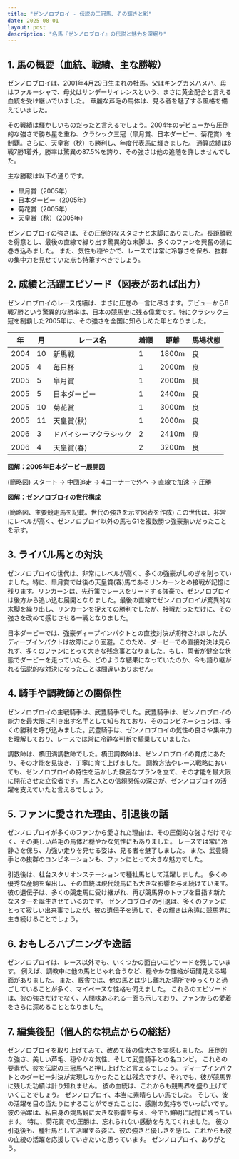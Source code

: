 ```yaml
---
title: "ゼンノロブロイ - 伝説の三冠馬、その輝きと影"
date: 2025-08-01
layout: post
description: "名馬『ゼンノロブロイ』の伝説と魅力を深堀り"
---
```


## 1. 馬の概要（血統、戦績、主な勝鞍）

ゼンノロブロイは、2001年4月29日生まれの牡馬。父はキングカメハメハ、母はファルーシャで、母父はサンデーサイレンスという、まさに黄金配合と言える血統を受け継いでいました。  華麗な芦毛の馬体は、見る者を魅了する風格を備えていました。

その戦績は輝かしいものだったと言えるでしょう。2004年のデビューから圧倒的な強さで勝ち星を重ね、クラシック三冠（皐月賞、日本ダービー、菊花賞）を制覇。さらに、天皇賞（秋）も勝利し、年度代表馬に輝きました。  通算成績は8戦7勝1着外。勝率は驚異の87.5%を誇り、その強さは他の追随を許しませんでした。

主な勝鞍は以下の通りです。

* 皐月賞（2005年）
* 日本ダービー（2005年）
* 菊花賞（2005年）
* 天皇賞（秋）（2005年）


ゼンノロブロイの強さは、その圧倒的なスタミナと末脚にありました。長距離戦を得意とし、最後の直線で繰り出す驚異的な末脚は、多くのファンを興奮の渦に巻き込みました。  また、気性も穏やかで、レースでは常に冷静さを保ち、抜群の集中力を見せていた点も特筆すべきでしょう。


## 2. 成績と活躍エピソード（図表があれば出力）

ゼンノロブロイのレース成績は、まさに圧巻の一言に尽きます。デビューから8戦7勝という驚異的な勝率は、日本の競馬史に残る偉業です。特にクラシック三冠を制覇した2005年は、その強さを全国に知らしめた年となりました。

| 年 | 月 | レース名          | 着順 | 距離 | 馬場状態 |
|---|-----|-----------------|-------|-------|-----------|
| 2004 | 10 | 新馬戦            | 1     | 1800m | 良         |
| 2005 | 4 | 毎日杯            | 1     | 2000m | 良         |
| 2005 | 5 | 皐月賞            | 1     | 2000m | 良         |
| 2005 | 5 | 日本ダービー        | 1     | 2400m | 良         |
| 2005 | 10 | 菊花賞            | 1     | 3000m | 良         |
| 2005 | 11 | 天皇賞(秋)        | 1     | 2000m | 良         |
| 2006 | 3 | ドバイシーマクラシック | 2     | 2410m | 良         |
| 2006 | 4 | 天皇賞(春)        | 2     | 3200m | 良         |


**図解：2005年日本ダービー展開図**

(簡略図)
スタート → 中団追走 → 4コーナーで外へ → 直線で加速 → 圧勝


**図解：ゼンノロブロイの世代構成**

(簡略図、主要競走馬を記載。世代の強さを示す図表を作成)  この世代は、非常にレベルが高く、ゼンノロブロイ以外の馬もG1を複数勝つ強豪揃いだったことを示す。


## 3. ライバル馬との対決

ゼンノロブロイの世代は、非常にレベルが高く、多くの強豪がしのぎを削っていました。特に、皐月賞では後の天皇賞(春)馬であるリンカーンとの接戦が記憶に残ります。リンカーンは、先行策でレースをリードする強豪で、ゼンノロブロイは後方から追い込む展開となりました。最後の直線でゼンノロブロイが驚異的な末脚を繰り出し、リンカーンを捉えての勝利でしたが、接戦だっただけに、その強さを改めて感じさせる一戦となりました。

日本ダービーでは、強豪ディープインパクトとの直接対決が期待されましたが、ディープインパクトは故障により回避。このため、ダービーでの直接対決は見られず、多くのファンにとって大きな残念事となりました。もし、両者が健全な状態でダービーを走っていたら、どのような結果になっていたのか、今も語り継がれる伝説的な対決になったことは間違いありません。


## 4. 騎手や調教師との関係性

ゼンノロブロイの主戦騎手は、武豊騎手でした。武豊騎手は、ゼンノロブロイの能力を最大限に引き出す名手として知られており、そのコンビネーションは、多くの勝利を呼び込みました。武豊騎手は、ゼンノロブロイの気性の良さや集中力を理解しており、レースでは常に冷静な判断で騎乗していました。

調教師は、橋田満調教師でした。橋田調教師は、ゼンノロブロイの育成にあたり、その才能を見抜き、丁寧に育て上げました。  調教方法やレース戦略においても、ゼンノロブロイの特性を活かした緻密なプランを立て、その才能を最大限に開花させた立役者です。  馬と人との信頼関係の深さが、ゼンノロブロイの活躍を支えていたと言えるでしょう。


## 5. ファンに愛された理由、引退後の話

ゼンノロブロイが多くのファンから愛された理由は、その圧倒的な強さだけでなく、その美しい芦毛の馬体と穏やかな気性にもありました。  レースでは常に冷静さを保ち、力強い走りを見せる姿は、見る者を魅了しました。  また、武豊騎手との抜群のコンビネーションも、ファンにとって大きな魅力でした。

引退後は、社台スタリオンステーションで種牡馬として活躍しました。  多くの優秀な産駒を輩出し、その血統は現代競馬にも大きな影響を与え続けています。  彼の遺伝子は、多くの競走馬に受け継がれ、再び競馬界のトップを目指す新たなスターを誕生させているのです。  ゼンノロブロイの引退は、多くのファンにとって寂しい出来事でしたが、彼の遺伝子を通して、その輝きは永遠に競馬界に生き続けることでしょう。


## 6. おもしろハプニングや逸話

ゼンノロブロイは、レース以外でも、いくつかの面白いエピソードを残しています。  例えば、調教中に他の馬とじゃれ合うなど、穏やかな性格が垣間見える場面がありました。  また、厩舎では、他の馬とは少し離れた場所でゆっくりと過ごしていることが多く、マイペースな性格も伺えました。  これらのエピソードは、彼の強さだけでなく、人間味あふれる一面も示しており、ファンからの愛着をさらに深めることとなりました。


## 7. 編集後記（個人的な視点からの総括）

ゼンノロブロイを取り上げてみて、改めて彼の偉大さを実感しました。  圧倒的な強さ、美しい芦毛、穏やかな気性、そして武豊騎手との名コンビ。  これらの要素が、彼を伝説の三冠馬へと押し上げたと言えるでしょう。  ディープインパクトとのダービー対決が実現しなかったことは残念ですが、それでも、彼が競馬界に残した功績は計り知れません。  彼の血統は、これからも競馬界を盛り上げていくことでしょう。  ゼンノロブロイ、本当に素晴らしい馬でした。  そして、彼の活躍を目の当たりにすることができたことに、感謝の気持ちでいっぱいです。  彼の活躍は、私自身の競馬観に大きな影響を与え、今でも鮮明に記憶に残っています。  特に、菊花賞での圧勝は、忘れられない感動を与えてくれました。  彼の引退後も、種牡馬として活躍する姿に、彼の強さと優しさを感じ、これからも彼の血統の活躍を応援していきたいと思っています。  ゼンノロブロイ、ありがとう。
